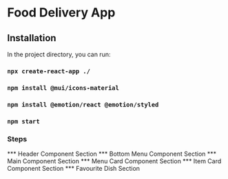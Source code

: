 # Food Delivery App

## Installation

In the project directory, you can run:

### `npx create-react-app ./`
### `npm install @mui/icons-material`
### `npm install @emotion/react @emotion/styled`
### `npm start`

### Steps

*** Header Component Section
*** Bottom Menu Component Section
*** Main Component Section
*** Menu Card Component Section
*** Item Card Component Section
*** Favourite Dish Section


